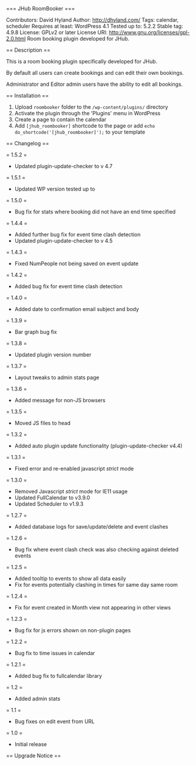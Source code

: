=== JHub RoomBooker ===

Contributors: David Hyland
Author: http://dhyland.com/
Tags: calendar, scheduler
Requires at least: WordPress 4.1
Tested up to: 5.2.2
Stable tag: 4.9.8
License: GPLv2 or later
License URI: http://www.gnu.org/licenses/gpl-2.0.html
Room booking plugin developed for JHub.

== Description ==

This is a room booking plugin specifically developed for JHub. 

By default all users can create bookings and can edit their own bookings.

Administrator and Editor admin users have the ability to edit all bookings.

== Installation ==

1. Upload `roombooker` folder to the `/wp-content/plugins/` directory
2. Activate the plugin through the 'Plugins' menu in WordPress
3. Create a page to contain the calendar
3. Add `[jhub_roombooker]` shortcode to the page or add `echo do_shortcode('[jhub_roombooker]');` to your template




== Changelog ==

= 1.5.2 =
* Updated plugin-update-checker to v 4.7

= 1.5.1 =
* Updated WP version tested up to

= 1.5.0 =
* Bug fix for stats where booking did not have an end time specified

= 1.4.4 =
* Added further bug fix for event time clash detection
* Updated plugin-update-checker to v 4.5

= 1.4.3 =
* Fixed NumPeople not being saved on event update

= 1.4.2 =
* Added bug fix for event time clash detection

= 1.4.0 =
* Added date to confirmation email subject and body

= 1.3.9 =
* Bar graph bug fix

= 1.3.8 =
* Updated plugin version number

= 1.3.7 =
* Layout tweaks to admin stats page

= 1.3.6 =
* Added message for non-JS browsers

= 1.3.5 =
* Moved JS files to head

= 1.3.2 =
* Added auto plugin update functionality (plugin-update-checker v4.4)

= 1.3.1 =
* Fixed error and re-enabled javascript *strict* mode

= 1.3.0 =
* Removed Javascript *strict* mode for IE11 usage
* Updated FullCalendar to v3.9.0
* Updated Scheduler to v1.9.3

= 1.2.7 =
* Added database logs for save/update/delete and event clashes

= 1.2.6 =
* Bug fix where event clash check was also checking against deleted events

= 1.2.5 =
* Added tooltip to events to show all data easily
* Fix for events potentially clashing in times for same day same room

= 1.2.4 =
* Fix for event created in Month view not appearing in other views

= 1.2.3 =
* Bug fix for js errors shown on non-plugin pages

= 1.2.2 =
* Bug fix to time issues in calendar

= 1.2.1 =
* Added bug fix to fullcalendar library

= 1.2 =
* Added admin stats

= 1.1 =
* Bug fixes on edit event from URL

= 1.0 =
* Initial release


== Upgrade Notice ==

